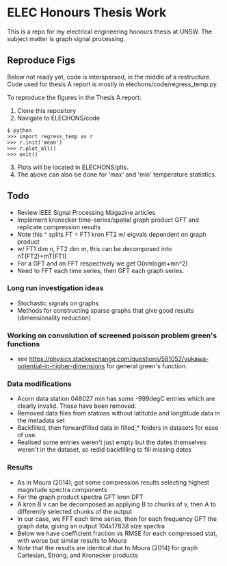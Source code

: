 # ELEC Honours Thesis Work
This is a repo for my electrical engineering honours thesis at UNSW.
The subject matter is graph signal processing.

## Reproduce Figs
Below not ready yet, code is interspersed, in the middle of a restructure.
Code used for thesis A report is mostly in elechons/code/regress\_temp.py.

To reproduce the figures in the Thesis A report:
1. Clone this repository
2. Navigate to ELECHONS/code
```
$ python
>>> import regress_temp as r
>>> r.init('mean')
>>> r.plot_all()
>>> exit()
```
3. Plots will be located in ELECHONS/plts.
4. The above can also be done for 'max' and 'min' temperature statistics.

## Todo
- Review IEEE Signal Processing Magazine articles
- Implement kronecker time-series/spatial graph product GFT and replicate compression results
- Note this ^ splits FT = FT1 kron FT2 w/ eigvals dependent on graph product
- w/ FT1 dim n, FT2 dim m, this can be decomposed into nT(FT2)+mT(FT1)
- For a GFT and an FFT respectively we get O(nmlogm+mn^2)
- Need to FFT each time series, then GFT each graph series.

### Long run investigation ideas
- Stochastic signals on graphs
- Methods for constructing sparse graphs that give good results (dimensionality reduction)

### Working on convolution of screened poisson problem green's functions
- see https://physics.stackexchange.com/questions/581052/yukawa-potential-in-higher-dimensions for general green's function.

### Data modifications
- Acorn data station 048027 min has some -999degC entries which are clearly invalid. These have been removed.
- Removed data files from stations without latitutde and longtitude data in the metadata set
- Backfilled, then forwardfilled data in filled_* folders in datasets for ease of use.
- Realised some entries weren't just empty but the dates themselves weren't in the dataset, so redid backfilling to fill missing dates

### Results
- As in Moura (2014), got some compression results selecting highest magnitude spectra components
- For the graph product spectra GFT kron DFT
- A kron B v can be decomposed as applying B to chunks of v, then A to differently selected chunks of the output
- In our case, we FFT each time series, then for each frequency GFT the graph data, giving an output 104x17838 size spectra
- Below we have coefficient fraction vs RMSE for each compressed stat, with worse but similar results to Moura
- Note that the results are identical due to Moura (2014) for graph Cartesian, Strong, and Kronecker products
